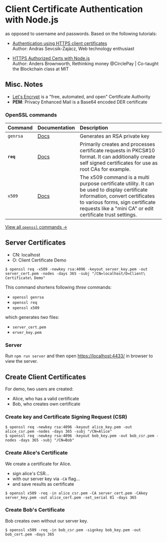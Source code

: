 # Client Certificate Authentication with Node.js

as opposed to username and passwords. Based on the following tutorials:

- [Authentication using HTTPS client certificates](https://medium.com/@sevcsik/authentication-using-https-client-certificates-3c9d270e8326)  
	Author: Andras Sevcsik-Zajácz, Web technology enthusiast

- [HTTPS Authorized Certs with Node.js](https://engineering.circle.com/https-authorized-certs-with-node-js-315e548354a2)  
	Author: Anders Brownworth, Rethinking money @CirclePay | Co-taught the Blockchain class at MIT

## Misc. Notes

- [Let's Encrypt](https://letsencrypt.org/) is a "free, automated, and open" Certificate Authority
- **PEM**: Privacy Enhanced Mail is a Base64 encoded DER certificate

### OpenSSL commands

| Command | Documentation | Description |
|:--|:--|:--|
| `genrsa` | [Docs](https://www.openssl.org/docs/man1.0.2/apps/genrsa.html) |  Generates an RSA private key |
| **`req`** | [Docs](https://www.openssl.org/docs/man1.0.2/apps/req.html) |  Primarily creates and processes certificate requests in PKCS#10 format. It can additionally create self signed certificates for use as root CAs for example. |
| `x509` | [Docs](https://www.openssl.org/docs/man1.0.2/apps/x509.html) | The x509 command is a multi purpose certificate utility. It can be used to display certificate information, convert certificates to various forms, sign certificate requests like a "mini CA" or edit certificate trust settings. |

[View all `openssl` commands &rarr;](https://www.openssl.org/docs/man1.0.2/apps/openssl.html)

## Server Certificates

- CN: localhost
- O: Client Certificate Demo

```
$ openssl req -x509 -newkey rsa:4096 -keyout server_key.pem -out server_cert.pem -nodes -days 365 -subj "/CN=localhost/O=Client\ Certificate\ Demo"
```

This command shortens following _three_ commands:

- `openssl genrsa` 
- `openssl req`
- `openssl x509`

which generates _two_ files:

- `server_cert.pem`
- `erver_key.pem`

### Server

Run `npm run server` and then open [https://localhost:4433/](https://localhost:4433/)
 in browser to view the server.

## Create Client Certificates

For demo, two users are created:

- Alice, who has a valid certificate
- Bob, who creates own certificate


### Create key and Certificate Signing Request (CSR)

```
$ openssl req -newkey rsa:4096 -keyout alice_key.pem -out alice_csr.pem -nodes -days 365 -subj "/CN=Alice"
$ openssl req -newkey rsa:4096 -keyout bob_key.pem -out bob_csr.pem -nodes -days 365 -subj "/CN=Bob"
```

### Create Alice's Certificate

We create a certificate for Alice.

- sign alice's CSR...
- with our server key via `-CA` flag...
- and save results as certificate

```
$ openssl x509 -req -in alice_csr.pem -CA server_cert.pem -CAkey server_key.pem -out alice_cert.pem -set_serial 01 -days 365
```

### Create Bob's Certificate

Bob creates own without our server key.

```
$ openssl x509 -req -in bob_csr.pem -signkey bob_key.pem -out bob_cert.pem -days 365
```

